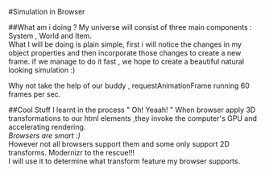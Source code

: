 #Simulation in Browser

##What am i doing ?
My universe will consist of three main components : System , World and Item.<br/>
What I will be doing is plain simple, first i will notice the changes in my object properties and then incorporate those changes to create a new frame.
if we manage to do it fast , we hope to create a beautiful natural looking simulation :)

Why not take the help of our buddy , requestAnimationFrame running 60 frames per sec.

##Cool Stuff I learnt in the process " Oh! Yeaah! "
When browser apply 3D transformations to our html elements ,they invoke the computer's GPU and accelerating rendering.<br/>
<em>Browsers are smart :) </em></br>
However not all browsers support them and some only support 2D transforms. Modernizr to the rescue!!!<br/>
I will use it to determine what transform feature my browser supports.
